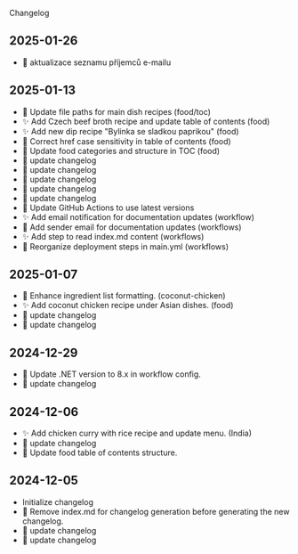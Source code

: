 Changelog
## 2025-01-26
  - 🔧 aktualizace seznamu příjemců e-mailu
## 2025-01-13
  - 🔨 Update file paths for main dish recipes (food/toc)
  - ✨ Add Czech beef broth recipe and update table of contents (food)
  - ✨ Add new dip recipe "Bylinka se sladkou paprikou" (food)
  - 🐛 Correct href case sensitivity in table of contents (food)
  - 🎨 Update food categories and structure in TOC (food)
  - 🔧 update changelog
  - 🔧 update changelog
  - 🔧 update changelog
  - 🔧 update changelog
  - 🔧 update changelog
  - 🔧 Update GitHub Actions to use latest versions
  - ✨ Add email notification for documentation updates (workflow)
  - 🐛 Add sender email for documentation updates (workflows)
  - ✨ Add step to read index.md content (workflows)
  - 🔧 Reorganize deployment steps in main.yml (workflows)
## 2025-01-07
  - 🎨 Enhance ingredient list formatting. (coconut-chicken)
  - ✨ Add coconut chicken recipe under Asian dishes. (food)
  - 🔧 update changelog
  - 🔧 update changelog
## 2024-12-29
  - 🔧 Update .NET version to 8.x in workflow config.
  - 🔧 update changelog
## 2024-12-06
  - ✨ Add chicken curry with rice recipe and update menu. (India)
  - 🔧 update changelog
  - 🎨 Update food table of contents structure.
## 2024-12-05
  -  Initialize changelog
  - 🔧 Remove index.md for changelog generation before generating the new changelog.
  - 🔧 update changelog
  - 🔧 update changelog
